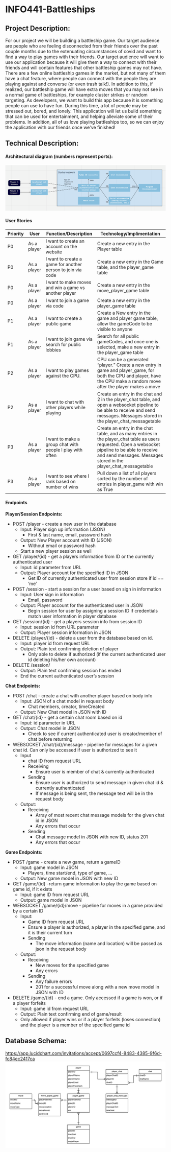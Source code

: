 # INFO441-Battleships

## Project Description:

For our project we will be building a battleship game. Our target audience are people who are feeling disconnected from their friends over the past couple months due to the extenuating circumstances of covid and want to find a way to play games with their friends. Our target audience will want to use our application because it will give them a way to connect with their friends and will contain features that other battleship games may not have. There are a few online battleship games in the market, but not many of them have a chat feature, where people can connect with the people they are playing against and converse (or even trash talk!). In addition to this, if realized, our battleship game will have extra moves that you may not see in a normal game of battleships, for example cluster strikes or random targeting. As developers, we want to build this app because it is something people can use to have fun. During this time, a lot of people may be stressed out, bored, and lonely. This application will let us build something that can be used for entertainment, and helping alleviate some of their problems. In addition, all of us love playing battleships too, so we can enjoy the application with our friends once we've finished!

## Technical Description:

#### Architectural diagram (numbers represent ports):

![Architectural Diagram](/readme_images/architectural%20diagram.png)

#### User Stories

Priority|User|Function/Description|Technology/Implimentation
--------|----|--------------------|-------------------------
P0|As a player|I want to create an account on the website|Create a new entry in the Player table
P0|As a player|I want to create a game for another person to join via code|Create a new entry in the Game table, and the player_game table
P0|As a player|I want to make moves and win a game vs another player|Create a new entry in the move_player_game table
P0|As a player|I want to join a game via code|Create a new entry in the player_game table
P1|As a player|I want to create a public game|Create a New entry in the game and player game table, allow the gameCode to be visible to anyone
P1|As a player|I want to join game via search for public lobbies|Search for all public gameCodes, and once one is selected, make a new entry in the player_game table
P2|As a player|I want to play games against the CPU. |CPU can be a generated “player.” Create a new entry in game and player_game, for both the CPU and player, have the CPU make a random move after the player makes a move
P2|As a player|I want to chat with other players while playing|Create an entry in the chat and 2 in the player_chat table, and open a websocket pipeline to be able to receive and send messages. Messages stored in the player_chat_messagetable
P3|As a player|I want to make a group chat with people I play with often|Create an entry in the chat table, and as many entries in the player_chat table as users requested. Open a websocket pipeline to be able to receive and send messages. Messages stored in the player_chat_messagetable
P3|As a player|I want to see where I rank based on number of wins|Pull down a list of all players sorted by the number of entries in player_game with win as True


#### Endpoints

**Player/Session Endpoints:**
* POST /player - create a new user in the database
  * Input: Player sign up information (JSON)
    * First & last name, email, password hash
  * Output: New Player account with ID (JSON)
    * Without email or password hash
  * Start a new player session as well
* GET /player/{id} - get a players information from ID or the currently authenticated user
  * Input: id parameter from URL
  * Output: Player account for the specified ID in JSON
    * Get ID of currently authenticated user from session store if id == ‘me’
* POST /session - start a session for a user based on sign in information
  * Input: User sign in information
    * Email, password
  * Output: Player account for the authenticated user in JSON
    * Begin session for user by assigning a session ID if credentials match user information in player database
* GET /session/{id} - get a players session info from session ID
  * Input: session id from URL parameter
  * Output: Player session information in JSON
* DELETE /player/{id} - delete a user from the database based on id. 
  * Input: player id from request URL
  * Output: Plain text confirming deletion of player
    * Only able to delete if authorized (if the current authenticated user id deleting his/her own account)
* DELETE /session/
    * Output: Plain text confirming session has ended
    * End the current authenticated user’s session


**Chat Endpoints:**
* POST /chat - create a chat with another player based on body info
  * Input: JSON of a chat model in request body
    * Chat members, creator, timeCreated
  * Output: New Chat model in JSON with ID
* GET /chat/{id} - get a certain chat room based on id
  * Input: id parameter in URL
  * Output: Chat model in JSON
    * Check to see if current authenticated user is creator/member of chat before returning
* WEBSOCKET /chat/{id}/message - pipeline for messages for a given chat id. Can only be accessed if user is authorized to see it
  * Input
    * chat ID from request URL
    * Receiving
      * Ensure user is member of chat & currently authenticated
    * Sending
      * Ensure user is authorized to send message in given chat id & currently authenticated
      * If message is being sent, the message text will be in the request body
  * Output: 
    * Receiving
      * Array of most recent chat message models for the given chat id in JSON
      * Any errors that occur
    * Sending
      * Chat message model in JSON with new ID, status 201
      * Any errors that occur

**Game Endpoints:**
* POST /game - create a new game, return a gameID
  * Input: game model in JSON
      * Players, time start/end, type of game, …
  * Output: New game model in JSON with new ID
* GET /game/{id} -return game information to play the game based on game id, if it exists
  * Input: game ID from request URL
  * Output: game model in JSON
* WEBSOCKET /game/{id}/move - pipeline for moves in a game provided by a certain ID
  * Input: 
    * Game ID from request URL
    * Ensure a player is authorized, a player in the specified game, and it is their current turn
    * Sending
      * The move information (name and location) will be passed as json in the request body
  * Output: 
    * Receiving
      * New moves for the specified game
      * Any errors
    * Sending
      * Any failure errors
      * 201 for a successful move along with a new move model in JSON with ID
* DELETE /game/{id} - end a game. Only accessed if a game is won, or if a player forfeits
  * Input: game id from request URL
  * Output: Plain text confirming end of game/result
  * Only allowed if player wins or if a player forfeits (loses connection) and the player is a member of the specified game id



## Database Schema:
https://app.lucidchart.com/invitations/accept/0697ccf4-8483-4385-9f6d-fc84ec2417ca
![Architectural Diagram](/readme_images/erd.png)



